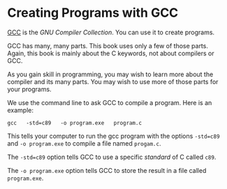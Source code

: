 Creating Programs with GCC
==========================

[GCC](https://gcc.gnu.org/)
is the _GNU Compiler Collection_.
You can use it to create programs.

GCC has many, many parts.
This book uses only a few of those parts.
Again, this book is mainly about the C keywords,
not about compilers or GCC.

As you gain skill in programming,
you may wish to learn more about the compiler and
its many parts.
You may wish to use more of those parts for your programs.

We use the command line to ask GCC to compile a program.
Here is an example:

    gcc   -std=c89   -o program.exe   program.c
    
This tells your computer to run the gcc program with the options
`-std=c89` and `-o program.exe` to compile a file named `progam.c`.

The `-std=c89` option tells GCC to use a specific *standard* of C called `c89`.

The `-o program.exe` option tells GCC to store the result in a file called `program.exe`.
